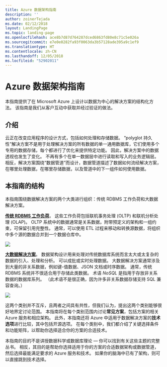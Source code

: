 ```yaml
---
title: Azure 数据架构指南
description: ''
author: zoinerTejada
ms.date: 02/12/2018
layout: LandingPage
ms.topic: landing-page
ms.openlocfilehash: ace8b7d87d764287dced6863fd80e8c71c5e026a
ms.sourcegitcommit: e7e0e0282fa93f0063da3b57128ade395a9c1ef9
ms.translationtype: HT
ms.contentlocale: zh-CN
ms.lasthandoff: 12/05/2018
ms.locfileid: "52902011"
---
```

# <a name="azure-data-architecture-guide"></a>Azure 数据架构指南

本指南提供了在 Microsoft Azure 上设计以数据为中心的解决方案的结构化方法。 该指南是我们从客户互动中获取并经过验证的做法。

## <a name="introduction"></a>介绍

云正在改变应用程序的设计方式，包括如何处理和存储数据。 “polyglot 持久性”解决方案不是用于处理解决方案的所有数据的单一通用数据库，它们使用多个专用的数据存储，每个都进行了优化来提供特定功能。 因此，解决方案中的数据透视也发生了变化。 不再有多个在单一数据层中进行读取和写入的业务逻辑层。 相反，解决方案围绕“数据管道”而设计，数据管道描述了数据如何流经解决方案，在哪里处理数据，在哪里存储数据，以及管道中的下一组件如何使用数据。 

## <a name="how-this-guide-is-structured"></a>本指南的结构

本指南围绕数据解决方案的两个大类进行组织：传统 RDBMS 工作负荷和大数据解决方案。 

**[传统 RDBMS 工作负荷](./relational-data/index.md)**。 这些工作负荷包括联机事务处理 (OLTP) 和联机分析处理 (OLAP)。 OLTP 系统中的数据通常是关系数据，附带预定义的架构和一组约束，可保留引用完整性。 通常，可以使用 ETL 过程来移动和转换源数据，将组织中多个源的数据合并到一个数据仓库中。

![](./images/guide-rdbms.svg)

**[大数据解决方案](./big-data/index.md)**。 数据架构设计用来处理对传统数据库系统而言太大或太复杂的数据的引入、处理和分析。 可以成批或实时处理数据。 大数据解决方案通常涉及到大量的非关系数据，例如键-值数据、JSON 文档或时序数据。 通常，传统 RDBMS 系统并不很适合用于存储此类数据。 术语 *NoSQL* 是指用于存放非关系数据的数据库系列。 （此术语不是很正确，因为许多非关系数据存储支持 SQL 兼容查询。）

![](./images/guide-big-data.svg)

这两个类别并不互斥，且两者之间具有共性，但我们认为，提出这两个类别能够很好地界定讨论范围。 本指南将在每个类别范围内讨论**常见方案**，包括方案的相关 Azure 服务和相应架构。 此外，本指南还将 Azure 中适用于数据解决方案的**技术选项**进行比较，其中包括开源选项。 在每个类别中，我们都介绍了关键选择条件和功能矩阵，以帮助你选择适合你的方案的合适技术。 

本指南的目的不是讲授数据科学或数据库理论 &mdash; 你可以找到有关这些主题的完整丛书。 相反，其目的是帮助你选择适用于你的方案的合适数据架构或数据管道，然后选择最能满足要求的 Azure 服务和技术。 如果你的脑海中已有了架构，则可以直接跳到技术选择。
